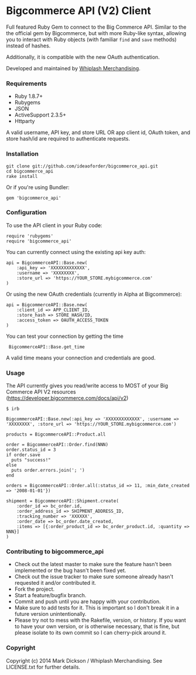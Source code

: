 Bigcommerce API (V2) Client
================================
Full featured Ruby Gem to connect to the Big Commerce API. Similar to the the official gem by Bigcommerce, but with more Ruby-like syntax, allowing you to interact with Ruby objects (with familiar `find` and `save` methods) instead of hashes. 

Additionally, it is compatible with the new OAuth authentication.

Developed and maintained by [Whiplash Merchandising](http://www.whiplashmerch.com).

### Requirements

- Ruby 1.8.7+
- Rubygems
- JSON
- ActiveSupport 2.3.5+
- Httparty

A valid username, API key, and store URL OR app client id, OAuth token, and store hash/id are required to authenticate requests.

### Installation

```
git clone git://github.com/ideaoforder/bigcommerce_api.git
cd bigcommerce_api
rake install
```

Or if you're using Bundler:

```
gem 'bigcommerce_api'
```

### Configuration

To use the API client in your Ruby code:
```
require 'rubygems'
require 'bigcommerce_api'
```

You can currently connect using the existing api key auth:
```
api = BigcommerceAPI::Base.new(
	:api_key => 'XXXXXXXXXXXXX', 
	:username => 'XXXXXXXX', 
	:store_url => 'https://YOUR_STORE.mybigcommerce.com'
)
```

Or using the new OAuth credentials (currently in Alpha at Bigcommerce):
```
api = BigcommerceAPI::Base.new(
    :client_id => APP_CLIENT_ID,
    :store_hash => STORE_HASH/ID,
    :access_token => OAUTH_ACCESS_TOKEN
)
```

You can test your connection by getting the time

```
 BigcommerceAPI::Base.get_time
```

A valid time means your connection and credentials are good.

### Usage

The API currently gives you read/write access to MOST of your Big Commerce API V2 resources (https://developer.bigcommerce.com/docs/api/v2)

```
$ irb

BigcommerceAPI::Base.new(:api_key => 'XXXXXXXXXXXXX', :username => 'XXXXXXXX', :store_url => 'https://YOUR_STORE.mybigcommerce.com')

products = BigcommerceAPI::Product.all

order = BigcommerceAPI::Order.find(NNN)
order.status_id = 3
if order.save
  puts "success!"
else
  puts order.errors.join('; ')
end

orders = BigcommerceAPI::Order.all(:status_id => 11, :min_date_created => '2008-01-01'})

shipment = BigcommerceAPI::Shipment.create(
	:order_id => bc_order.id, 
	:order_address_id => SHIPMENT_ADDRESS_ID, 
	:tracking_number => 'XXXXXX', 
	:order_date => bc_order.date_created, 
	:items => [{:order_product_id => bc_order_product.id, :quantity => NNN}]
)

```

### Contributing to bigcommerce_api
 
* Check out the latest master to make sure the feature hasn't been implemented or the bug hasn't been fixed yet.
* Check out the issue tracker to make sure someone already hasn't requested it and/or contributed it.
* Fork the project.
* Start a feature/bugfix branch.
* Commit and push until you are happy with your contribution.
* Make sure to add tests for it. This is important so I don't break it in a future version unintentionally.
* Please try not to mess with the Rakefile, version, or history. If you want to have your own version, or is otherwise necessary, that is fine, but please isolate to its own commit so I can cherry-pick around it.

### Copyright

Copyright (c) 2014 Mark Dickson / Whiplash Merchandising. See LICENSE.txt for
further details.

